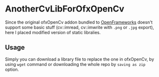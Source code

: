 # AnotherCvLibForOfxOpenCv

Since the original ofxOpenCv addon bundled to [OpenFrameworks](https://github.com/openframeworks/openFrameworks) doesn't support some basic stuff (cv::imread, cv::imwrite with `.png` or `.jpg` export), here I placed modified version of static libralies.

## Usage

Simply you can download a library file to replace the one in ofxOpenCv, by using `wget` command or downloading the whole repo by `saving as zip` option.
